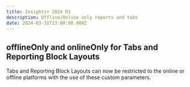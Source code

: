 ```yaml
---
title: Insights+ 2024 R1
description: Offline/Online only reports and tabs
date: 2024-03-31T23:00:00.000Z
---
```


## offlineOnly and onlineOnly for Tabs and Reporting Block Layouts

Tabs and Reporting Block Layouts can now be restricted to the online or offline platforms with the use of these custom parameters.
